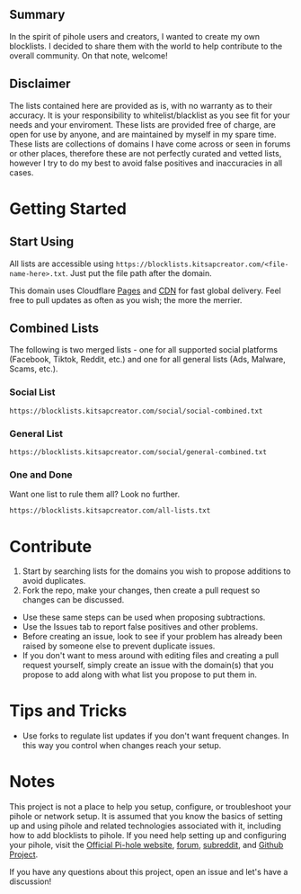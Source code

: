 ## Summary

In the spirit of pihole users and creators, I wanted to create my own blocklists. I decided to share them with the world to help contribute to the overall community. On that note, welcome!

## Disclaimer

The lists contained here are provided as is, with no warranty as to their accuracy. It is your responsibility to whitelist/blacklist as you see fit for your needs and your enviroment. These lists are provided free of charge, are open for use by anyone, and are maintained by myself in my spare time. These lists are collections of domains I have come across or seen in forums or other places, therefore these are not perfectly curated and vetted lists, however I try to do my best to avoid false positives and inaccuracies in all cases.

# Getting Started

## Start Using

All lists are accessible using `https://blocklists.kitsapcreator.com/<file-name-here>.txt`. Just put the file path after the domain.

This domain uses Cloudflare [Pages](https://pages.cloudflare.com/) and [CDN](https://www.cloudflare.com/cdn/) for fast global delivery. Feel free to pull updates as often as you wish; the more the merrier.

## Combined Lists

The following is two merged lists - one for all supported social platforms (Facebook, Tiktok, Reddit, etc.) and one for all general lists (Ads, Malware, Scams, etc.).

### Social List

`https://blocklists.kitsapcreator.com/social/social-combined.txt`

### General List

`https://blocklists.kitsapcreator.com/social/general-combined.txt`

### One and Done

Want one list to rule them all? Look no further.

`https://blocklists.kitsapcreator.com/all-lists.txt`

# Contribute

1. Start by searching lists for the domains you wish to propose additions to avoid duplicates.
2. Fork the repo, make your changes, then create a pull request so changes can be discussed.

- Use these same steps can be used when proposing subtractions.
- Use the Issues tab to report false positives and other problems.
- Before creating an issue, look to see if your problem has already been raised by someone else to prevent duplicate issues.
- If you don't want to mess around with editing files and creating a pull request yourself, simply create an issue with the domain(s) that you propose to add along with what list you propose to put them in.

# Tips and Tricks

- Use forks to regulate list updates if you don't want frequent changes. In this way you control when changes reach your setup.

# Notes

This project is not a place to help you setup, configure, or troubleshoot your pihole or network setup. It is assumed that you know the basics of setting up and using pihole and related technologies associated with it, including how to add blocklists to pihole. If you need help setting up and configuring your pihole, visit the [Official Pi-hole website](https://pi-hole.net/), [forum](https://discourse.pi-hole.net/), [subreddit](https://www.reddit.com/r/pihole/), and [Github Project](https://github.com/pi-hole/pi-hole).

If you have any questions about this project, open an issue and let's have a discussion!
